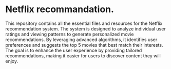# Netflix recommandation.

This repository contains all the essential files and resources for the Netflix recommendation system. The system is designed to analyze individual user ratings and viewing patterns to generate personalized movie recommendations. By leveraging advanced algorithms, it identifies user preferences and suggests the top 5 movies that best match their interests. The goal is to enhance the user experience by providing tailored recommendations, making it easier for users to discover content they will enjoy.
